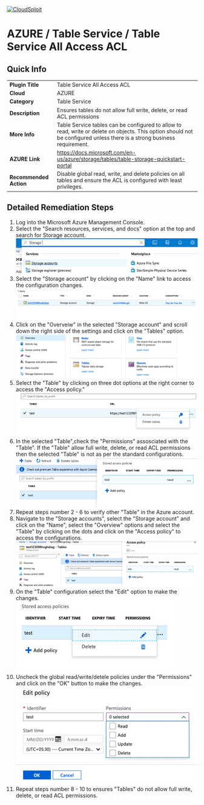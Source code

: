 [![CloudSploit](https://cloudsploit.com/img/logo-new-big-text-100.png "CloudSploit")](https://cloudsploit.com)

# AZURE / Table Service / Table Service All Access ACL

## Quick Info

| | |
|-|-|
| **Plugin Title** | Table Service All Access ACL |
| **Cloud** | AZURE |
| **Category** | Table Service |
| **Description** | Ensures tables do not allow full write, delete, or read ACL permissions |
| **More Info** | Table Service tables can be configured to allow to read, write or delete on objects. This option should not be configured unless there is a strong business requirement. |
| **AZURE Link** | https://docs.microsoft.com/en-us/azure/storage/tables/table-storage-quickstart-portal |
| **Recommended Action** | Disable global read, write, and delete policies on all tables and ensure the ACL is configured with least privileges. |

## Detailed Remediation Steps
1. Log into the Microsoft Azure Management Console.
2. Select the "Search resources, services, and docs" option at the top and search for Storage account. </br> <img src="/resources/azure/tableservice/table-service-all-access-acl/step2.png"/>
3. Select the "Storage account" by clicking on the "Name" link to access the configuration changes. </br> <img src="/resources/azure/tableservice/table-service-all-access-acl/step3.png"/>
4. Click on the "Overveiw" in the selected "Storage account" and scroll down the right side of the settings and click on the "Tables" option.</br> <img src="/resources/azure/tableservice/table-service-all-access-acl/step4.png"/>
5. Select the "Table" by clicking on three dot options at the right corner to access the "Access policy." </br> <img src="/resources/azure/tableservice/table-service-all-access-acl/step5.png"/>
6. In the selected "Table",check the "Permissions" assosciated with the "Table". If the "Table" allow full write, delete, or read ACL permissions then the selected "Table" is not as per the standard configurations.</br> <img src="/resources/azure/tableservice/table-service-all-access-acl/step6.png"/>
7. Repeat steps number 2 - 6 to verify other "Table" in the Azure account. </br>
8. Navigate to the "Storage accounts", select the "Storage account" and click on the "Name", select the "Overview" options and select the "Table" by clicking on the dots and click on the "Access policy" to access the configurations.</br> <img src="/resources/azure/tableservice/table-service-all-access-acl/step8.png"/>
9. On the "Table" configuration select the "Edit" option to make the changes.</br> <img src="/resources/azure/tableservice/table-service-all-access-acl/step9.png"/>
10. Uncheck the global read/write/detele policies under the "Permissions" and click on the "OK" button to make the changes.</br> <img src="/resources/azure/tableservice/table-service-all-access-acl/step10.png"/>
11. Repeat steps number 8 - 10 to ensures "Tables" do not allow full write, delete, or read ACL permissions. </br>

